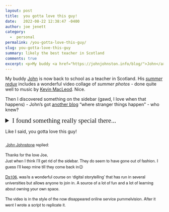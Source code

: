 ```yaml
---
layout: post
title:  you gotta love this guy!
date:   2022-08-22 12:38:47 -0400
author: joe jenett
category:
  -  personal
permalink: /you-gotta-love-this-guy/
slug: you-gotta-love-this-guy
summary: likely the best teacher in Scotland
comments: true
excerpt: <p>My buddy <a href="https://johnjohnston.info/blog/">John</a> is now back to school as a teacher in Scotland. His <a title="Back to School Tomorrow  Back to School Tomorrow" href="https://johnjohnston.info/blog/back-to-school-tomorrow/"><em>summer redux</em></a> includes a wonderful video collage of <em>summer photos</em> - done quite well to music by <a title="incompetech – Music and also Graph Paper" href="https://incompetech.com/">Kevin MacLeod</a>. Nice... (<a href="https://simply.jenett.org/you-gotta-love-this-guy/">more</a>)</p>
---
```

<p>My buddy <a href="https://johnjohnston.info/blog/">John</a> is now back to school as a teacher in Scotland. His <a title="Back to School Tomorrow  Back to School Tomorrow" href="https://johnjohnston.info/blog/back-to-school-tomorrow/"><em>summer redux</em></a> includes a wonderful video collage of <em>summer photos</em> - done quite well to music by <a title="incompetech – Music and also Graph Paper" href="https://incompetech.com/">Kevin MacLeod</a>. Nice.
</p>
<p>
Then I discovered something on the sidebar (gawd, I love when that happens) - John’s got <a title="106 drop in - it even has Wiggle Gifs!" href="https://johnjohnston.info/106/">another blog</a>  “where stranger things happen" - who knew?
</p>
<p>
<details>
<summary style="font-family:'eb_garamondregular',Georgia,Times,serif;font-size:1.3rem;">I found something really special there...</summary>
<img src="/images/iamTalkyTina.gif" alt="" style="border:3px solid #000;margin 6px 0;" />
<figcaption>This work is licensed under a <a href="http://creativecommons.org/licenses/by/2.5/scotland/">Creative Commons Attribution 2.5 UK: Scotland License</a></figcaption>
</details>
</p>
<p>Like I said, you gotta love this guy!</p>

<div style="margin:24px 0;">

<p style="font-family: 'Helvetica Neue',Helvetica,Arial,sans-serif;font-size:.8rem;"><a href="https://johnjohnston.info/blog/thanks-for-the-love-joe/"><img src="https://secure.gravatar.com/avatar/6af1df804358e928344788af8aaca6e4?s=90&d=mm&r=g" alt="" width="48"> John Johnstone</a> replied:
</p>
<p style="font-family: 'Helvetica Neue',Helvetica,Arial,sans-serif;font-size:.8rem;">Thanks for the love Joe,<br />
Just when I think I’ll get rid of the sidebar. They do seem to have gone out of fashion. I guess I’ll keep mine till they come back in😉
</p>
<p style="font-family: 'Helvetica Neue',Helvetica,Arial,sans-serif;font-size:.8rem;"><a href="http://ds106.us/">Ds106</a>, was/is a wonderful course on ‘digital storytelling’ that has run in several universities but allows anyone to join in. A source of a lot of fun and a lot of learning about owning your own space.
</p>
<p style="font-family: 'Helvetica Neue',Helvetica,Arial,sans-serif;font-size:.8rem;">
	The video is in the style of the now disappeared online service pummelvision. After it went I wrote a script to replicate it.
</p>


</div>

<a href="https://brid.gy/publish/twitter"></a>
<data class="p-bridgy-omit-link" value="false"></data>